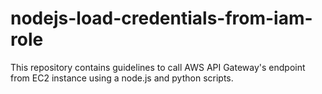 # nodejs-load-credentials-from-iam-role
This repository contains guidelines to call AWS API Gateway's endpoint from EC2 instance using a node.js and python scripts.
